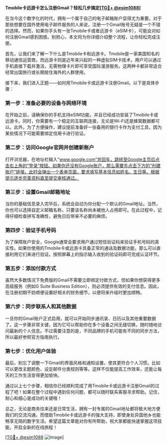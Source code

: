**Tmobile卡远游卡怎么注册Gmail？轻松几步搞定[[TG💪+ @esim1088](https://t.me/s/esim1088)]**

在当今这个数字化的时代，拥有一个属于自己的电子邮箱账户显得尤为重要。对于那些想要在国外使用电子邮件服务的人来说，注册一个Gmail账号无疑是一个不错的选择。然而，如果你手头有一张Tmobile卡或者远游卡（eSIM卡），可能会对如何注册Gmail感到困惑。别担心，本文将为你详细介绍整个流程，让你轻松完成注册。

首先，让我们来了解一下什么是Tmobile卡和远游卡。Tmobile是一家美国知名的移动通信运营商，而远游卡则是近年来兴起的一种虚拟SIM卡技术，用户可以通过手机直接下载并激活，无需物理卡片即可享受国际漫游服务。这两种卡都非常适合经常出国旅行或长期居住海外的人群使用。

接下来，我们进入正题——如何用Tmobile卡或远游卡注册Gmail。以下是具体步骤：

### 第一步：准备必要的设备与网络环境

在开始之前，请确保你的手机支持eSIM功能，并且已经成功安装了Tmobile卡或远游卡。同时，你需要有一个稳定的互联网连接，无论是Wi-Fi还是蜂窝数据都可以。此外，为了方便操作，建议提前准备好一张备用的银行卡作为支付工具，因为某些情况下可能需要绑定信用卡进行验证。

### 第二步：访问Google官网并创建新账户

打开浏览器，在地址栏输入“www.google.com”并回车，跳转至Google主页后点击右上角的“登录”按钮。如果你还没有Google账户，那么需要先点击下方的“创建账户”链接。此时会弹出一个表单页面，要求填写基本信息如姓名、生日等。根据提示逐步完善资料直至提交审核通过。

### 第三步：设置Gmail邮箱地址

当你的基础信息录入完毕后，系统会自动为你分配一个默认的Gmail地址。当然，你也可以选择自定义邮箱名称，只要该名称尚未被他人占用即可。在此过程中，记得仔细检查拼写准确性，避免日后带来不必要的麻烦。

### 第四步：验证手机号码

为了保障账户安全，Google通常会要求用户通过短信验证码来验证手机号码的真实性。如果你使用的Tmobile卡或远游卡具备正常的通话及数据功能，那么可以直接利用它们来进行验证。按照屏幕上的指示输入收到的验证码即可完成认证环节。

### 第五步：添加付款方式

虽然大多数情况下免费版的Gmail不需要立即绑定付款方式，但如果你想获得更多高级服务（例如G Suite Business Edition），则必须提供有效的支付信息。因此，在注册初期不妨顺便设置好相关的财务细节，以便将来升级时更加顺畅。

### 第六步：同步联系人和其他数据

一旦你的Gmail账户正式启用，就可以开始同步通讯录、日历以及其他重要数据了。这一步骤非常关键，因为它可以帮助你在多个设备之间无缝切换，随时随地访问最新的个人信息。不过需要注意的是，不同品牌的手机可能有不同的同步方法，所以最好参照官方指南执行。

### 第七步：优化用户体验

最后，别忘了调整一下Gmail的界面风格和通知设置，使其更符合个人习惯。比如可以更改主题颜色、设定邮件分类规则等等。这样不仅能提高工作效率，还能让每天的工作生活变得更加愉快。

通过以上七个步骤，相信你已经顺利完成了用Tmobile卡或远游卡注册Gmail的过程了吧！如果在整个过程中遇到任何问题，都可以随时联系客服寻求帮助。记住，耐心和细心是成功的关键哦！

总之，无论是商务往来还是日常生活，拥有一封专属的Gmail地址都将极大地方便我们的交流沟通。而借助Tmobile卡或远游卡的强大支持，即使身处异国他乡也能畅享无阻的数字生活。希望这篇文章能对你有所帮助，祝大家都能快速掌握这项技能，开启全新的在线旅程！

[[TG💪+ @esim1088](https://t.me/s/esim1088) ![Image](https://i.postimg.cc/4NQfJmqS/Snipaste-2025-05-13-00-14-12.png)]